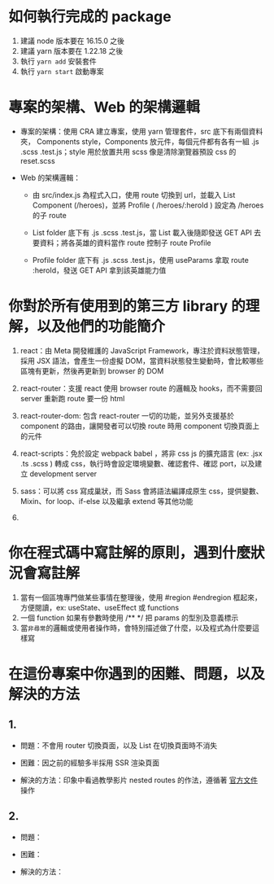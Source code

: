 # 如何執行完成的 package

1. 建議 node 版本要在 16.15.0 之後
2. 建議 yarn 版本要在 1.22.18 之後
3. 執行 `yarn add` 安裝套件
4. 執行 `yarn start` 啟動專案

# 專案的架構、Web 的架構邏輯

- 專案的架構：使用 CRA 建立專案，使用 yarn 管理套件，src 底下有兩個資料夾， Components style，Components 放元件，每個元件都有各有一組 .js .scss .test.js；style 用於放置共用 scss 像是清除瀏覽器預設 css 的 reset.scss

- Web 的架構邏輯：

  - 由 src/index.js 為程式入口，使用 route 切換到 url，並載入 List Component (/heroes)，並將 Profile ( /heroes/:heroId ) 設定為 /heroes 的子 route

  - List folder 底下有 .js .scss .test.js，當 List 載入後隨即發送 GET API 去要資料；將各英雄的資料當作 route 控制子 route Profile

  - Profile folder 底下有 .js .scss .test.js，使用 useParams 拿取 route :heroId，發送 GET API 拿到該英雄能力值

# 你對於所有使用到的第三方 library 的理解，以及他們的功能簡介

1. react：由 Meta 開發維護的 JavaScript Framework，專注於資料狀態管理，採用 JSX 語法，會產生一份虛擬 DOM，當資料狀態發生變動時，會比較哪些區塊有更新，然後再更新到 browser 的 DOM

2. react-router：支援 react 使用 browser route 的邏輯及 hooks，而不需要回 server 重新跑 route 要一份 html

3. react-router-dom: 包含 react-router 一切的功能，並另外支援基於 component 的路由，讓開發者可以切換 route 時用 component 切換頁面上的元件

4. react-scripts：免於設定 webpack babel ，將非 css js 的擴充語言 (ex: .jsx .ts .scss ) 轉成 css，執行時會設定環境變數、確認套件、確認 port，以及建立 development server

5. sass：可以將 css 寫成巢狀，而 Sass 會將語法編譯成原生 css，提供變數、Mixin、for loop、if-else 以及繼承 extend 等其他功能

6.

# 你在程式碼中寫註解的原則，遇到什麼狀況會寫註解

1. 當有一個區塊專門做某些事情在整理後，使用 #region #endregion 框起來，方便閱讀，ex: useState、useEffect 或 functions
2. 一個 function 如果有參數時使用 /\*\* \*/ 把 params 的型別及意義標示
3. 當`非尋常`的邏輯或使用者操作時，會特別描述做了什麼，以及程式為什麼要這樣寫

# 在這份專案中你遇到的困難、問題，以及解決的方法

## 1.

- 問題：不會用 router 切換頁面，以及 List 在切換頁面時不消失

- 困難：因之前的經驗多半採用 SSR 渲染頁面

- 解決的方法：印象中看過教學影片 nested routes 的作法，遵循著 [官方文件](https://reactrouter.com/en/main/start/tutorial#nested-routes) 操作

## 2.

- 問題：

- 困難：

- 解決的方法：
